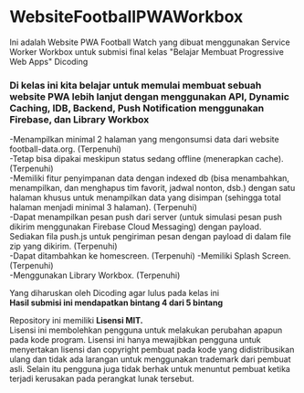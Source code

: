# WebsiteFootballPWAWorkbox
Ini adalah Website PWA Football Watch yang dibuat menggunakan Service Worker Workbox untuk submisi final kelas "Belajar Membuat Progressive Web Apps" Dicoding 

### Di kelas ini kita belajar untuk memulai membuat sebuah website PWA lebih lanjut dengan menggunakan API, Dynamic Caching, IDB, Backend, Push Notification menggunakan Firebase, dan Library Workbox   
-Menampilkan minimal 2 halaman yang mengonsumsi data dari website football-data.org. (Terpenuhi)    
-Tetap bisa dipakai meskipun status sedang offline (menerapkan cache). (Terpenuhi)    
-Memiliki fitur penyimpanan data dengan indexed db (bisa menambahkan, menampilkan, dan menghapus tim favorit, jadwal nonton, dsb.) dengan satu halaman khusus untuk menampilkan data yang disimpan (sehingga total halaman menjadi minimal 3 halaman). (Terpenuhi)  
-Dapat menampilkan pesan push dari server (untuk simulasi pesan push dikirim menggunakan Firebase Cloud Messaging) dengan payload. Sediakan fila push.js untuk pengiriman pesan dengan payload di dalam file zip yang dikirim. (Terpenuhi)  
-Dapat ditambahkan ke homescreen. (Terpenuhi)
-Memiliki Splash Screen. (Terpenuhi)    
-Menggunakan Library Workbox. (Terpenuhi)

Yang diharuskan oleh Dicoding agar lulus pada kelas ini    
**Hasil submisi ini mendapatkan bintang 4 dari 5 bintang**   

Repository ini memiliki **Lisensi MIT.**      
Lisensi ini membolehkan pengguna untuk melakukan perubahan apapun pada kode program. Lisensi ini hanya mewajibkan pengguna untuk menyertakan lisensi dan copyright pembuat pada kode yang didistribusikan ulang dan tidak ada larangan untuk menggunakan trademark dari pembuat asli. Selain itu pengguna juga tidak berhak untuk menuntut pembuat ketika terjadi kerusakan pada perangkat lunak tersebut.
